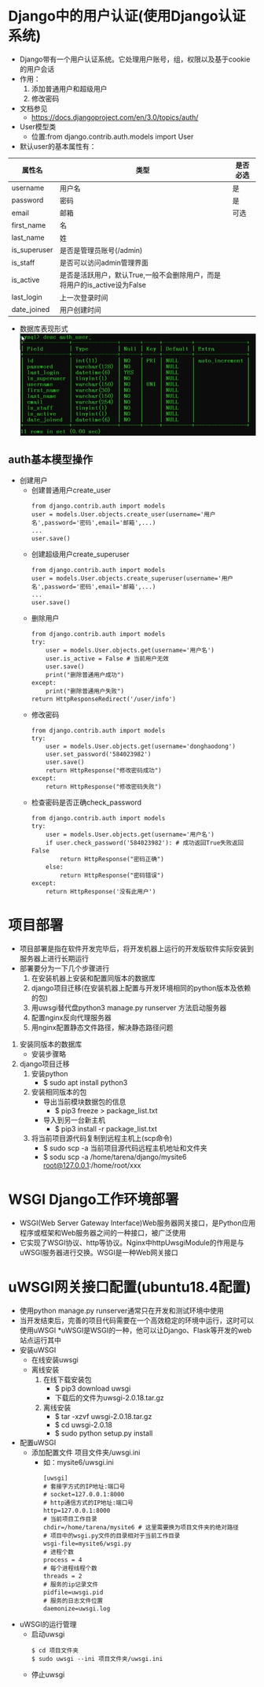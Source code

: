 # Django中的用户认证(使用Django认证系统)
* Django带有一个用户认证系统。它处理用户账号，组，权限以及基于cookie的用户会话
* 作用：   
    1. 添加普通用户和超级用户
    2. 修改密码
* 文档参见
    * https://docs.djangoproject.com/en/3.0/topics/auth/
* User模型类
    * 位置:from django.contrib.auth.models import User
* 默认user的基本属性有：

|属性名|类型|是否必选|
|-----|----|-------|
|username|用户名|是|
|password|密码|是|
|email|邮箱|可选|
|first_name|名||
|last_name|姓||
|is_superuser|是否是管理员账号(/admin)||
|is_staff|是否可以访问admin管理界面||
|is_active|是否是活跃用户，默认True,一般不会删除用户，而是将用户的is_active设为False||
|last_login|上一次登录时间||
|date_joined|用户创建时间||
* 数据库表现形式
![auth_user.jpg](auth_user.jpg)
## auth基本模型操作
* 创建用户
    * 创建普通用户create_user
        ```
        from django.contrib.auth import models
        user = models.User.objects.create_user(username='用户名',password='密码',email='邮箱',...)
        ...
        user.save()
        ```
    * 创建超级用户create_superuser
        ```
        from django.contrib.auth import models
        user = models.User.objects.create_superuser(username='用户名',password='密码',email='邮箱',...)
        ...
        user.save()
        ```
    * 删除用户
        ```
        from django.contrib.auth import models
        try:
            user = models.User.objects.get(username='用户名')
            user.is_active = False # 当前用户无效
            user.save()
            print("删除普通用户成功")
        except:
            print("删除普通用户失败")
        return HttpResponseRedirect('/user/info')
        ```
    * 修改密码
        ```
        from django.contrib.auth import models
        try:
            user = models.User.objects.get(username='donghaodong')
            user.set_password('584023982')
            user.save()
            return HttpResponse("修改密码成功")
        except:
            return HttpResponse("修改密码失败")
        ```
    * 检查密码是否正确check_password
        ```
        from django.contrib.auth import models
        try:
            user = models.User.objects.get(username='用户名')
            if user.check_password('584023982'): # 成功返回True失败返回False
                return HttpResponse("密码正确")
            else:
                return HttpResponse("密码错误")
        except:
            return HttpResponse('没有此用户')
        ```
# 项目部署
* 项目部署是指在软件开发完毕后，将开发机器上运行的开发版软件实际安装到服务器上进行长期运行
* 部署要分为一下几个步骤进行
    1. 在安装机器上安装和配置同版本的数据库
    2. django项目迁移(在安装机器上配置与开发环境相同的python版本及依赖的包)
    3. 用uwsgi替代盘python3 manage.py runserver 方法启动服务器
    4. 配置nginx反向代理服务器
    5. 用nginx配置静态文件路径，解决静态路径问题
1. 安装同版本的数据库
    * 安装步骤略
2. django项目迁移
    1. 安装python
        * $ sudo apt install python3
    2. 安装相同版本的包
        * 导出当前模块数据包的信息
            * $ pip3 freeze > package_list.txt
        * 导入到另一台新主机
            * $ pip3 install -r package_list.txt
    3. 将当前项目源代码复制到远程主机上(scp命令)
        * $ sudo scp -a 当前项目源代码远程主机地址和文件夹
        * $ sodu scp -a /home/tarena/django/mysite6 root@127.0.0.1:/home/root/xxx
# WSGI Django工作环境部署
* WSGI(Web Server Gateway Interface)Web服务器网关接口，是Python应用程序或框架和Web服务器之间的一种接口，被广泛使用
* 它实现了WSGI协议、http等协议。Nginx中httpUwsgiModule的作用是与uWSGI服务器进行交换。WSGI是一种Web网关接口
# uWSGI网关接口配置(ubuntu18.4配置)
* 使用python manage.py runserver通常只在开发和测试环境中使用
* 当开发结束后，完善的项目代码需要在一个高效稳定的环境中运行，这时可以使用uWSGI
*uWSGI是WSGI的一种，他可以让Django、Flask等开发的web站点运行其中
* 安装uWSGI
    * 在线安装uwsgi
    * 离线安装
        1. 在线下载安装包
            * $ pip3 download uwsgi
            * 下载后的文件为uwsgi-2.0.18.tar.gz
        2. 离线安装
            * $ tar -xzvf uwsgi-2.0.18.tar.gz
            * $ cd uwsgi-2.0.18
            * $ sudo python setup.py install
* 配置uWSGI
    * 添加配置文件 项目文件夹/uwsgi.ini
        * 如：mysite6/uwsgi.ini
            ```
            [uwsgi]
            # 套接字方式的IP地址:端口号
            # socket=127.0.0.1:8000
            # http通信方式的IP地址:端口号
            http=127.0.0.1:8000
            # 当前项目工作目录
            chdir=/home/tarena/mysite6 # 这里需要换为项目文件夹的绝对路径
            # 项目中的wsgi.py文件的目录相对于当前工作目录
            wsgi-file=mysite6/wsgi.py
            # 进程个数
            process = 4 
            # 每个进程线程个数
            threads = 2
            # 服务的ip记录文件
            pidfile=uwsgi.pid
            # 服务的日志文件位置
            daemonize=uwsgi.log
            ```
* uWSGI的运行管理
    * 启动uwsgi
        ```
        $ cd 项目文件夹
        $ sudo uwsgi --ini 项目文件夹/uwsgi.ini
        ```
    * 停止uwsgi
        
        
        
    
    


